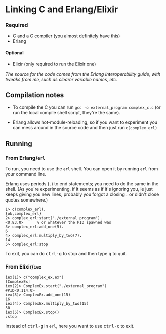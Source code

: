 # Linking C and Erlang/Elixir

### Required
* C and a C compiler (you almost definitely have this)
* Erlang

#### Optional
* Elixir (only required to run the Elixir one)

_The source for the code comes from the Erlang Interoperability guide, with tweaks from me, such as clearer variable names, etc._

## Compilation notes

* To compile the C you can run `gcc -o external_program complex_c.c` (or run the local compile shell script, they're the same).

* Erlang allows hot-module-reloading, so if you want to experiment you can mess around in the source code and then just run `c(complex_erl)`

## Running

### From Erlang/`erl`
To run, you need to use the `erl` shell. You can open it by running `erl` from your command line.

Erlang uses periods (`.`) to end statements; you need to do the same in the shell.
(As you're experimenting, if it seems as if it's ignoring you, ie just keeps giving
you new lines, probably you forgot a closing `.` or didn't close quotes somewhere.)

```
1> c(complex_erl).
{ok,complex_erl}
2> complex_erl:start("./external_program").
<0.83.0>      % or whatever the PID spawned was
3> complex_erl:add_one(5).
6
4> complex_erl:multiply_by_two(7).
14
5> complex_erl:stop
```

To exit, you can do <kbd>ctrl-g</kbd> to stop and then type <kbd>q</kbd> to quit.


### From Elixir/`iex`

```
iex(1)> c("complex_ex.ex")
[ComplexEx]
iex(2)> ComplexEx.start("./external_program")
#PID<0.114.0>
iex(3)> ComplexEx.add_one(15)
16
iex(4)> ComplexEx.multiply_by_two(15)
30
iex(5)> ComplexEx.stop()
:stop
```

Instead of <kbd>ctrl-g</kbd> in `erl`, here you want to use <kbd>ctrl-c</kbd> to exit.
